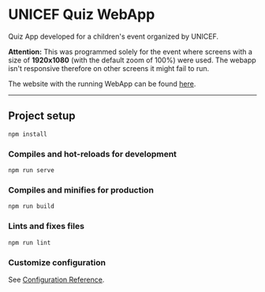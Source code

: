 # UNICEF Quiz WebApp

Quiz App developed for a children's event organized by UNICEF.

**Attention:** This was programmed solely for the event where screens with a size of **1920x1080** (with the default zoom of 100%) were used. The webapp isn't responsive therefore on other screens it might fail to run.

The website with the running WebApp can be found [here](https://www.quizunicef.pt/).

---

## Project setup
```
npm install
```

### Compiles and hot-reloads for development
```
npm run serve
```

### Compiles and minifies for production
```
npm run build
```

### Lints and fixes files
```
npm run lint
```

### Customize configuration
See [Configuration Reference](https://cli.vuejs.org/config/).
